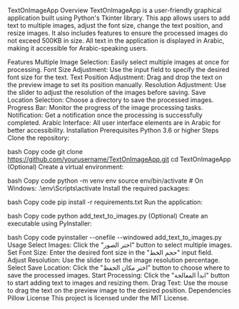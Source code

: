 TextOnImageApp
Overview
TextOnImageApp is a user-friendly graphical application built using Python's Tkinter library. This app allows users to add text to multiple images, adjust the font size, change the text position, and resize images. It also includes features to ensure the processed images do not exceed 500KB in size. All text in the application is displayed in Arabic, making it accessible for Arabic-speaking users.

Features
Multiple Image Selection: Easily select multiple images at once for processing.
Font Size Adjustment: Use the input field to specify the desired font size for the text.
Text Position Adjustment: Drag and drop the text on the preview image to set its position manually.
Resolution Adjustment: Use the slider to adjust the resolution of the images before saving.
Save Location Selection: Choose a directory to save the processed images.
Progress Bar: Monitor the progress of the image processing tasks.
Notification: Get a notification once the processing is successfully completed.
Arabic Interface: All user interface elements are in Arabic for better accessibility.
Installation
Prerequisites
Python 3.6 or higher
Steps
Clone the repository:

bash
Copy code
git clone https://github.com/yourusername/TextOnImageApp.git
cd TextOnImageApp
(Optional) Create a virtual environment:

bash
Copy code
python -m venv env
source env/bin/activate   # On Windows: .\env\Scripts\activate
Install the required packages:

bash
Copy code
pip install -r requirements.txt
Run the application:

bash
Copy code
python add_text_to_images.py
(Optional) Create an executable using PyInstaller:

bash
Copy code
pyinstaller --onefile --windowed add_text_to_images.py
Usage
Select Images: Click the "اختر الصور" button to select multiple images.
Set Font Size: Enter the desired font size in the "حجم الخط" input field.
Adjust Resolution: Use the slider to set the image resolution percentage.
Select Save Location: Click the "اختر مكان الحفظ" button to choose where to save the processed images.
Start Processing: Click the "ابدأ المعالجة" button to start adding text to images and resizing them.
Drag Text: Use the mouse to drag the text on the preview image to the desired position.
Dependencies
Pillow
License
This project is licensed under the MIT License.
